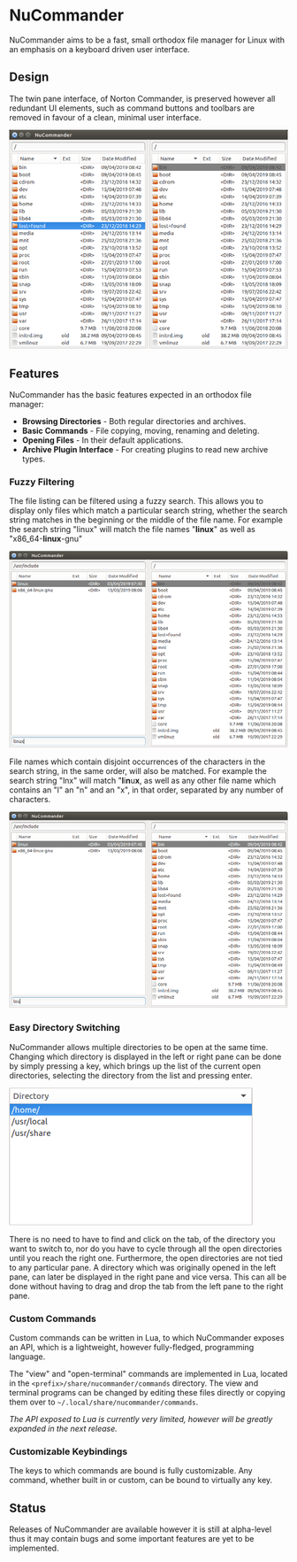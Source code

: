 # NuCommander

NuCommander aims to be a fast, small orthodox file manager for Linux
with an emphasis on a keyboard driven user interface.

## Design

The twin pane interface, of Norton Commander, is preserved however all
redundant UI elements, such as command buttons and toolbars are
removed in favour of a clean, minimal user interface.

![Screenshot](img/snap1.png)

## Features

NuCommander has the basic features expected in an orthodox file
manager:

   * **Browsing Directories** - Both regular directories and archives.
   * **Basic Commands** - File copying, moving, renaming and deleting.
   * **Opening Files** - In their default applications.
   * **Archive Plugin Interface** - For creating plugins to read new archive types.

### Fuzzy Filtering

The file listing can be filtered using a fuzzy search. This allows you
to display only files which match a particular search string, whether
the search string matches in the beginning or the middle of the file
name. For example the search string "linux" will match the file names
"**linux**" as well as "x86_64-**linux**-gnu"

![Screenshot of Fuzzy Filtering](img/snap-filter.png)

File names which contain disjoint occurrences of the characters in the
search string, in the same order, will also be matched. For example
the search string "lnx" will match "**l**i**n**u**x**, as well as any
other file name which contains an "l" an "n" and an "x", in that
order, separated by any number of characters.

![Screenshot of Fuzzy Filtering](img/snap-filter2.png)

### Easy Directory Switching

NuCommander allows multiple directories to be open at the same
time. Changing which directory is displayed in the left or right pane
can be done by simply pressing a key, which brings up the list of the
current open directories, selecting the directory from the list and
pressing enter.

![Screenshot of List of Open Directories](img/snap-open-dirs.png)

There is no need to have to find and click on the tab, of the
directory you want to switch to, nor do you have to cycle through all
the open directories until you reach the right one. Furthermore, the
open directories are not tied to any particular pane. A directory
which was originally opened in the left pane, can later be displayed
in the right pane and vice versa. This can all be done without having
to drag and drop the tab from the left pane to the right pane.

### Custom Commands

Custom commands can be written in Lua, to which NuCommander exposes an
API, which is a lightweight, however fully-fledged, programming
language.

The "view" and "open-terminal" commands are implemented in Lua,
located in the `<prefix>/share/nucommander/commands` directory. The
view and terminal programs can be changed by editing these files
directly or copying them over to
`~/.local/share/nucommander/commands`.

_The API exposed to Lua is currently very limited, however will be
greatly expanded in the next release._

### Customizable Keybindings

The keys to which commands are bound is fully customizable. Any
command, whether built in or custom, can be bound to virtually any
key.

## Status

Releases of NuCommander are available however it is still at
alpha-level thus it may contain bugs and some important features are
yet to be implemented.
